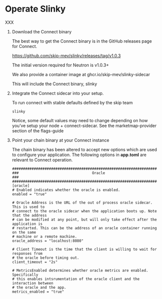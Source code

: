 ﻿---
sidebar_position: 4
---

# Operate Slinky

XXX

1. Download the Connect binary

    The best way to get the Connect binary is in the GitHub releases page for Connect.

    https://github.com/skip-mev/slinky/releases/tag/v1.0.3

    The initial version required for Neutron is v1.0.3+

    We also provide a container image at ghcr.io/skip-mev/slinky-sidecar

    This will include the Connect binary, slinky

2. Integrate the Connect sidecar into your setup.

    To run connect with stable defaults defined by the skip team
    
    ```
    slinky
    ```

    Notice, some default values may need to change depending on how you’ve setup your node + connect-sidecar. See the marketmap-provider section of the flags-guide

3. Point your chain binary at your Connect instance

    The chain binary has been altered to accept new options which are used to configure your application. The following options in **app.toml** are relevant to Connect operation.

    ```
    ###############################################################################
    ###                                  Oracle                                 ###
    ###############################################################################
    [oracle]
    # Enabled indicates whether the oracle is enabled.
    enabled = "true"
    
    # Oracle Address is the URL of the out of process oracle sidecar. This is used to
    # connect to the oracle sidecar when the application boots up. Note that the address
    # can be modified at any point, but will only take effect after the application is
    # restarted. This can be the address of an oracle container running on the same
    # machine or a remote machine.
    oracle_address = "localhost:8080"
    
    # Client Timeout is the time that the client is willing to wait for responses from
    # the oracle before timing out.
    client_timeout = "2s"
    
    # MetricsEnabled determines whether oracle metrics are enabled. Specifically
    # this enables intsrumentation of the oracle client and the interaction between
    # the oracle and the app.
    metrics_enabled = "true"
    ```